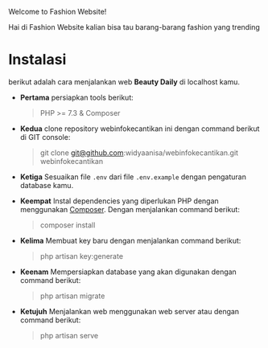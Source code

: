 Welcome to Fashion Website!

Hai di Fashion Website kalian bisa tau barang-barang fashion yang trending

# [](https://github.com/azzmbgswr/fashion-store.git)Instalasi

berikut adalah cara menjalankan web  **Beauty Daily**  di localhost kamu.

-   **Pertama**  persiapkan tools berikut:
    
    > PHP >= 7.3 & Composer
    
-   **Kedua**  clone repository webinfokecantikan ini dengan command berikut di GIT console:
    
    > git clone  [git@github.com](mailto:git@github.com):widyaanisa/webinfokecantikan.git webinfokecantikan
    
-   **Ketiga**  Sesuaikan file  `.env`  dari file  `.env.example`  dengan pengaturan database kamu.
    
-   **Keempat**  Instal dependencies yang diperlukan PHP dengan menggunakan  [Composer](https://getcomposer.org/ "Composer"). Dengan menjalankan command berikut:
    
    > composer install
    
-   **Kelima**  Membuat key baru dengan menjalankan command berikut:
    
    > php artisan key:generate
    
-   **Keenam**  Mempersiapkan database yang akan digunakan dengan command berikut:
    
    > php artisan migrate
    
-   **Ketujuh**  Menjalankan web menggunakan web server atau dengan command berikut:
    
    > php artisan serve
